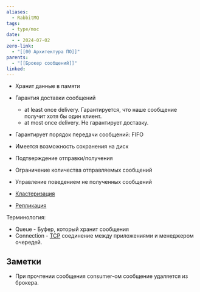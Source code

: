 ```yaml
---
aliases:
  - RabbitMQ
tags:
  - type/moc
date:
  - - 2024-07-02
zero-link:
  - "[[00 Архитектура ПО]]"
parents:
  - "[[Брокер сообщений]]"
linked:
---
```

- Хранит данные в памяти

- Гарантия доставки сообщений
	- at least once delivery. Гарантируется, что наше сообщение получит хотя бы один клиент.
	- at most once delivery. Не гарантирует доставку.
- Гарантирует порядок передачи сообщений: FIFO
- Имеется возможность сохранения на диск
- Подтверждение отправки/получения
- Ограничение количества отправляемых сообщений
- Управление поведением не полученных сообщений
- [Кластеризация](Кластеризация.md)
- [Репликация](_inbox/Репликация.md)

Терминология:
- Queue - Буфер, который хранит сообщения
- Connection - [TCP](TCP.md) соединение между приложениями и менеджером очередей.
## Заметки
- При прочтении сообщения consumer-ом сообщение удаляется из брокера.